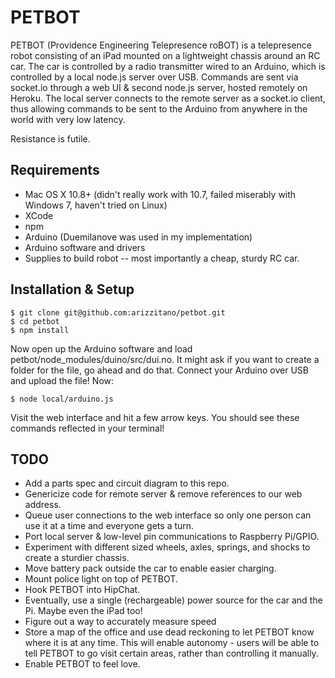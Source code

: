 PETBOT
======

PETBOT (Providence Engineering Telepresence roBOT) is a telepresence robot consisting of an iPad mounted on a lightweight chassis around an RC car. The car is controlled by a radio transmitter wired to an Arduino, which is controlled by a local node.js server over USB. Commands are sent via socket.io through a web UI & second node.js server, hosted remotely on Heroku. The local server connects to the remote server as a socket.io client, thus allowing commands to be sent to the Arduino from anywhere in the world with very low latency.

Resistance is futile.

Requirements
------------

* Mac OS X 10.8+ (didn't really work with 10.7, failed miserably with Windows 7, haven't tried on Linux)
* XCode
* npm
* Arduino (Duemilanove was used in my implementation)
* Arduino software and drivers
* Supplies to build robot -- most importantly a cheap, sturdy RC car.

Installation & Setup
--------------------

```
$ git clone git@github.com:arizzitano/petbot.git
$ cd petbot
$ npm install
```

Now open up the Arduino software and load petbot/node_modules/duino/src/dui.no. It might ask if you want to create a folder for the file, go ahead and do that. Connect your Arduino over USB and upload the file! Now:

```
$ node local/arduino.js
```

Visit the web interface and hit a few arrow keys. You should see these commands reflected in your terminal!


TODO
----

* Add a parts spec and circuit diagram to this repo.
* Genericize code for remote server & remove references to our web address.
* Queue user connections to the web interface so only one person can use it at a time and everyone gets a turn.
* Port local server & low-level pin communications to Raspberry Pi/GPIO.
* Experiment with different sized wheels, axles, springs, and shocks to create a sturdier chassis.
* Move battery pack outside the car to enable easier charging.
* Mount police light on top of PETBOT.
* Hook PETBOT into HipChat.
* Eventually, use a single (rechargeable) power source for the car and the Pi. Maybe even the iPad too!
* Figure out a way to accurately measure speed
* Store a map of the office and use dead reckoning to let PETBOT know where it is at any time. This will enable autonomy - users will be able to tell PETBOT to go visit certain areas, rather than controlling it manually.
* Enable PETBOT to feel love.
